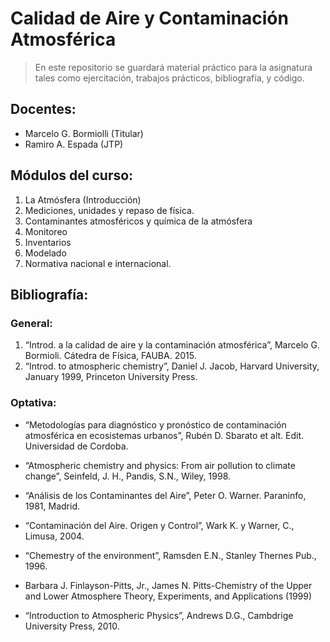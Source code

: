 # Calidad de Aire y Contaminación Atmosférica

> En este repositorio se guardará material práctico para la asignatura tales como ejercitación, trabajos prácticos, bibliografía, y código.


## Docentes:
- Marcelo G. Bormiolli (Titular)
- Ramiro A. Espada (JTP)


## Módulos del curso:
1. La Atmósfera (Introducción)
2. Mediciones, unidades y repaso de física.
3. Contaminantes atmosféricos y química de la atmósfera
4. Monitoreo 
5. Inventarios
6. Modelado
7. Normativa nacional e internacional.


## Bibliografía:

### General:
1. “Introd. a la calidad de aire y la contaminación atmosférica”, Marcelo G. Bormioli. Cátedra de Física, FAUBA. 2015.
2. “Introd. to atmospheric chemistry”, Daniel J. Jacob, Harvard University, January 1999, Princeton University Press.

### Optativa:
- “Metodologías para diagnóstico y pronóstico de contaminación atmosférica en ecosistemas urbanos”, Rubén D. Sbarato et alt. Edit. Universidad de Cordoba.
- “Atmospheric chemistry and physics: From air pollution to climate change”,  Seinfeld, J. H., Pandis, S.N., Wiley, 1998.
- “Análisis de los Contaminantes del Aire”, Peter O. Warner.  Paraninfo, 1981, Madrid.

- “Contaminación del Aire. Origen y Control”,  Wark K. y Warner, C., Limusa, 2004.
- “Chemestry of the environment”, Ramsden E.N., Stanley Thernes Pub., 1996.
- Barbara J. Finlayson-Pitts, Jr., James N. Pitts-Chemistry of the Upper and Lower Atmosphere Theory, Experiments, and Applications (1999)

- “Introduction to Atmospheric Physics”, Andrews D.G., Cambdrige University Press, 2010.

